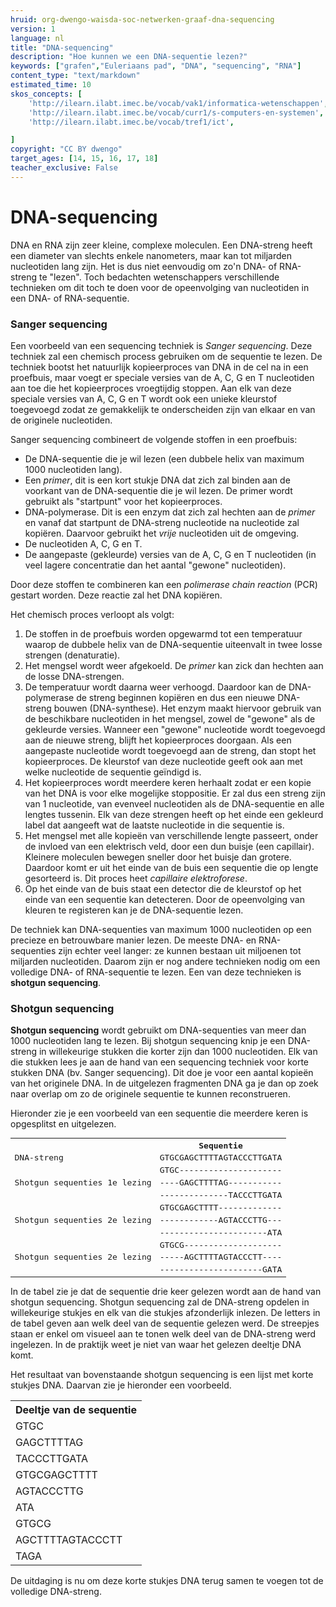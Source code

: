 ```yaml
---
hruid: org-dwengo-waisda-soc-netwerken-graaf-dna-sequencing
version: 1
language: nl
title: "DNA-sequencing"
description: "Hoe kunnen we een DNA-sequentie lezen?"
keywords: ["grafen","Euleriaans pad", "DNA", "sequencing", "RNA"]
content_type: "text/markdown"
estimated_time: 10
skos_concepts: [
    'http://ilearn.ilabt.imec.be/vocab/vak1/informatica-wetenschappen', 
    'http://ilearn.ilabt.imec.be/vocab/curr1/s-computers-en-systemen',
    'http://ilearn.ilabt.imec.be/vocab/tref1/ict',

]
copyright: "CC BY dwengo"
target_ages: [14, 15, 16, 17, 18]
teacher_exclusive: False
---
```


# DNA-sequencing

DNA en RNA zijn zeer kleine, complexe moleculen. Een DNA-streng heeft een diameter van slechts enkele nanometers, maar kan tot miljarden nucleotiden lang zijn. Het is dus niet eenvoudig om zo'n DNA- of RNA-streng te "lezen". Toch bedachten wetenschappers verschillende technieken om dit toch te doen voor de opeenvolging van nucleotiden in een DNA- of RNA-sequentie. 

### Sanger sequencing

Een voorbeeld van een sequencing techniek is *Sanger sequencing*. Deze techniek zal een chemisch process gebruiken om de sequentie te lezen. De techniek bootst het natuurlijk kopieerproces van DNA in de cel na in een proefbuis, maar voegt er speciale versies van de A, C, G en T nucleotiden aan toe die het kopieerproces vroegtijdig stoppen. Aan elk van deze speciale versies van A, C, G en T wordt ook een unieke kleurstof toegevoegd zodat ze gemakkelijk te onderscheiden zijn van elkaar en van de originele nucleotiden.

Sanger sequencing combineert de volgende stoffen in een proefbuis:
- De DNA-sequentie die je wil lezen (een dubbele helix van maximum 1000 nucleotiden lang).
- Een *primer*, dit is een kort stukje DNA dat zich zal binden aan de voorkant van de DNA-sequentie die je wil lezen. De primer wordt gebruikt als "startpunt" voor het kopieerproces.
- DNA-polymerase. Dit is een enzym dat zich zal hechten aan de *primer* en vanaf dat startpunt de DNA-streng nucleotide na nucleotide zal kopiëren. Daarvoor gebruikt het *vrije* nucleotiden uit de omgeving.
- De nucleotiden A, C, G en T.
- De aangepaste (gekleurde) versies van de A, C, G en T nucleotiden (in veel lagere concentratie dan het aantal "gewone" nucleotiden).

Door deze stoffen te combineren kan een *polimerase chain reaction* (PCR) gestart worden. Deze reactie zal het DNA kopiëren. 

Het chemisch proces verloopt als volgt:

1. De stoffen in de proefbuis worden opgewarmd tot een temperatuur waarop de dubbele helix van de DNA-sequentie uiteenvalt in twee losse strengen (denaturatie).
2. Het mengsel wordt weer afgekoeld. De *primer* kan zick dan hechten aan de losse DNA-strengen.
3. De temperatuur wordt daarna weer verhoogd. Daardoor kan de DNA-polymerase de streng beginnen kopiëren en dus een nieuwe DNA-streng bouwen (DNA-synthese). Het enzym maakt hiervoor gebruik van de beschikbare nucleotiden in het mengsel, zowel de "gewone" als de gekleurde versies. Wanneer een "gewone" nucleotide wordt toegevoegd aan de nieuwe streng, blijft het kopieerproces doorgaan. Als een aangepaste nucleotide wordt toegevoegd aan de streng, dan stopt het kopieerproces. De kleurstof van deze nucleotide geeft ook aan met welke nucleotide de sequentie geïndigd is.
4. Het kopieerproces wordt meerdere keren herhaalt zodat er een kopie van het DNA is voor elke mogelijke stoppositie. Er zal dus een streng zijn van 1 nucleotide, van evenveel nucleotiden als de DNA-sequentie en alle lengtes tussenin. Elk van deze strengen heeft op het einde een gekleurd label dat aangeeft wat de laatste nucleotide in die sequentie is.
5. Het mengsel met alle kopieën van verschillende lengte passeert, onder de invloed van een elektrisch veld, door een dun buisje (een capillair). Kleinere moleculen bewegen sneller door het buisje dan grotere. Daardoor komt er uit het einde van de buis een sequentie die op lengte gesorteerd is. Dit proces heet *capillaire elektroforese*.
6. Op het einde van de buis staat een detector die de kleurstof op het einde van een sequentie kan detecteren. Door de opeenvolging van kleuren te registeren kan je de DNA-sequentie lezen.


De techniek kan DNA-sequenties van maximum 1000 nucleotiden op een precieze en betrouwbare manier lezen. De meeste DNA- en RNA-sequenties zijn echter veel langer: ze kunnen bestaan uit miljoenen tot miljarden nucleotiden. Daarom zijn er nog andere technieken nodig om een volledige DNA- of RNA-sequentie te lezen. Een van deze technieken is **shotgun sequencing**.

### Shotgun sequencing


**Shotgun sequencing** wordt gebruikt om DNA-sequenties van meer dan 1000 nucleotiden lang te lezen. Bij shotgun sequencing knip je een DNA-streng in willekeurige stukken die korter zijn dan 1000 nucleotiden. Elk van die stukken lees je aan de hand van een sequencing techniek voor korte stukken DNA (bv. Sanger sequencing). Dit doe je voor een aantal kopieën van het originele DNA. In de uitgelezen fragmenten DNA ga je dan op zoek naar overlap om zo de originele sequentie te kunnen reconstrueren.

Hieronder zie je een voorbeeld van een sequentie die meerdere keren is opgesplitst en uitgelezen.

<table style="font-family: monospace">
    <tr>
        <th></th><th>Sequentie</th>
    </tr>
    <tr>
        <td>DNA-streng</td><td>GTGCGAGCTTTTAGTACCCTTGATA</td>
    </tr>
    <tr>
        <td rowspan=3>Shotgun sequenties 1e lezing</td><td>GTGC---------------------</td>
    </tr>
    <tr>
        <td>----GAGCTTTTAG-----------</td>
    </tr>
    <tr>
        <td>--------------TACCCTTGATA</td>
    </tr>
    <tr>
        <td rowspan=3>Shotgun sequenties 2e lezing</td><td>GTGCGAGCTTTT-------------</td>
    </tr>
    <tr>
        <td>------------AGTACCCTTG---</td>
    </tr>
    <tr>
        <td>----------------------ATA</td>
    </tr>
    <tr>
        <td rowspan=3>Shotgun sequenties 2e lezing</td><td>GTGCG--------------------</td>
    </tr>
    <tr>
        <td>-----AGCTTTTAGTACCCTT----</td>
    </tr>
    <tr>
        <td>---------------------GATA</td>
    </tr>
</table>

In de tabel zie je dat de sequentie drie keer gelezen wordt aan de hand van shotgun sequencing. Shotgun sequencing zal de DNA-streng opdelen in willekeurige stukjes en elk van die stukjes afzonderlijk inlezen. De letters in de tabel geven aan welk deel van de sequentie gelezen werd. De streepjes staan er enkel om visueel aan te tonen welk deel van de DNA-streng werd ingelezen. In de praktijk weet je niet van waar het gelezen deeltje DNA komt. 

Het resultaat van bovenstaande shotgun sequencing is een lijst met korte stukjes DNA. Daarvan zie je hieronder een voorbeeld.


<table>
    <tr>
        <th>Deeltje van de sequentie</th>
    </tr>
    <tr>
        <td>GTGC</td>
    </tr>
    <tr>
        <td>GAGCTTTTAG</td>
    </tr>
    <tr>
        <td>TACCCTTGATA</td>
    </tr>
    <tr>
        <td>GTGCGAGCTTTT</td>
    </tr>
    <tr>
        <td>AGTACCCTTG</td>
    </tr>
    <tr>
        <td>ATA</td>
    </tr>
    <tr>
        <td>GTGCG</td>
    </tr>
    <tr>
        <td>AGCTTTTAGTACCCTT</td>
    </tr>
    <tr>
        <td>TAGA</td>
    </tr>
</table>

De uitdaging is nu om deze korte stukjes DNA terug samen te voegen tot de volledige DNA-streng.
